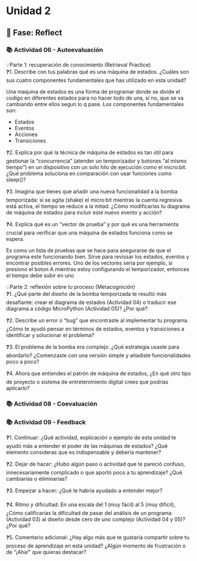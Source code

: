 # Unidad 2


## 🤔 Fase: Reflect

### 📚 Actividad 06 - Autoevaluación    
💡Parte 1: recuperación de conocimiento (Retrieval Practice)    
❓1. Describe con tus palabras qué es una máquina de estados. ¿Cuáles son sus cuatro componentes fundamentales que has utilizado en esta unidad?    

Una maquina de estados es una forma de programar donde se divide el codigo en diferentes estados para no hacer todo de una, si no, que se va cambiando entre ellos segun lo q pase. Los componentes fundamentales son:
+ Estados
+ Eventos
+ Acciones
+ Transiciones

❓2. Explica por qué la técnica de máquina de estados es tan útil para gestionar la “concurrencia” (atender un temporizador y botones “al mismo tiempo”) en un dispositivo con un solo hilo de ejecución como el micro:bit. ¿Qué problema soluciona en comparación con usar funciones como sleep()?

❓3. Imagina que tienes que añadir una nueva funcionalidad a la bomba temporizada: si se agita (shake) el micro:bit mientras la cuenta regresiva está activa, el tiempo se reduce a la mitad. ¿Cómo modificarías tu diagrama de máquina de estados para incluir este nuevo evento y acción?

❓4. Explica qué es un “vector de prueba” y por qué es una herramienta crucial para verificar que una máquina de estados funciona como se espera.    

Es como un lista de pruebas que se hace para asegurarse de que el programa este funcionando bien. Sirve para revissar los estados, eventos y encontrar posibles errores. Uno de los vectores seria por ejemplo, si presiono el boton A mientras estoy configurando el temporizador, entonces el tiempo debe subir en uno

💡Parte 2: reflexión sobre tu proceso (Metacognición)    
❓1. ¿Qué parte del diseño de la bomba temporizada te resultó más desafiante: crear el diagrama de estados (Actividad 04) o traducir ese diagrama a código MicroPython (Actividad 05)? ¿Por qué?

❓2. Describe un error o “bug” que encontraste al implementar tu programa. ¿Cómo te ayudó pensar en términos de estados, eventos y transiciones a identificar y solucionar el problema?

❓3. El problema de la bomba era complejo. ¿Qué estrategia usaste para abordarlo? ¿Comenzaste con una versión simple y añadiste funcionalidades poco a poco?

❓4. Ahora que entiendes el patrón de máquina de estados, ¿En qué otro tipo de proyecto o sistema de entretenimiento digital crees que podrías aplicarlo?

### 📚 Actividad 08 - Coevaluación

### 📚 Actividad 09 - Feedback   
❓1. Continuar: ¿Qué actividad, explicación o ejemplo de esta unidad te ayudó más a entender el poder de las máquinas de estados? ¿Qué elemento consideras que es indispensable y debería mantener?

❓2. Dejar de hacer: ¿Hubo algún paso o actividad que te pareció confuso, innecesariamente complicado o que aportó poco a tu aprendizaje? ¿Qué cambiarías o eliminarías?

❓3. Empezar a hacer: ¿Qué te habría ayudado a entender mejor?

❓4. Ritmo y dificultad: En una escala del 1 (muy fácil) al 5 (muy difícil), ¿Cómo calificarías la dificultad de pasar del análisis de un programa (Actividad 03) al diseño desde cero de uno complejo (Actividad 04 y 05)? ¿Por qué?

❓5. Comentario adicional: ¿Hay algo más que te gustaría compartir sobre tu proceso de aprendizaje en esta unidad? ¿Algún momento de frustración o de “¡Aha!” que quieras destacar?
